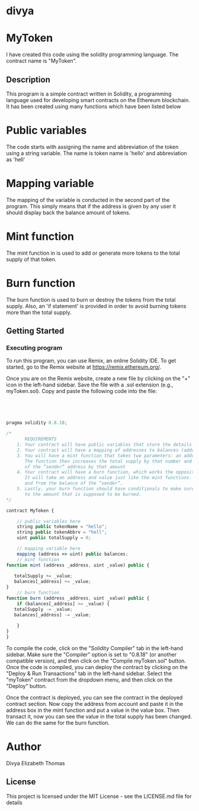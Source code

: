 # divya
# MyToken
I have created this code using the solidity programming language. The contract name is "MyToken".

## Description

This program is a simple contract written in Solidity, a programming language used for developing smart contracts on the Ethereum blockchain. It has been created using many functions which have been listed below
# Public variables
The code starts with assigning the name and abbreviation of the token using a string variable. The  name is token name is  'hello' and abbreviation as 'hell'
# Mapping variable
The mapping of the variable is conducted in the second part of the program. This simply means that if the address is given by any user it should display back the balance amount of tokens.
# Mint function
The mint function in is used to add or generate more tokens to the total supply of that token.
# Burn function
The burn function is used to burn or destroy the tokens from the total supply. Also, an 'if statement' is provided in order to avoid burning tokens more than the total supply. 

## Getting Started

### Executing program

To run this program, you can use Remix, an online Solidity IDE. To get started, go to the Remix website at https://remix.ethereum.org/.

Once you are on the Remix website, create a new file by clicking on the "+" icon in the left-hand sidebar. Save the file with a .sol extension (e.g., myToken.sol). Copy and paste the following code into the file:

```javascript




pragma solidity 0.8.18;

/*
       REQUIREMENTS
    1. Your contract will have public variables that store the details about your coin (Token Name, Token Abbrv., Total Supply)
    2. Your contract will have a mapping of addresses to balances (address => uint)
    3. You will have a mint function that takes two parameters: an address and a value. 
       The function then increases the total supply by that number and increases the balance 
       of the “sender” address by that amount
    4. Your contract will have a burn function, which works the opposite of the mint function, as it will destroy tokens. 
       It will take an address and value just like the mint functions. It will then deduct the value from the total supply 
       and from the balance of the “sender”.
    5. Lastly, your burn function should have conditionals to make sure the balance of "sender" is greater than or equal 
       to the amount that is supposed to be burned.
*/

contract MyToken {

    // public variables here
    string public tokenName = "hello";
    string public tokenAbbrv = "hell";
    uint public totalSupply = 0;

    // mapping variable here
    mapping (address => uint) public balances;
    // mint function
function mint (address _address, uint _value) public {
    
   totalSupply += _value;
   balances[_address] += _value;
}
    // burn function
function burn (address _address, uint _value) public {
    if (balances[_address] >= _value) {
   totalSupply -= _value;
   balances[_address] -= _value;
  
    }
}
}
```
To compile the code, click on the "Solidity Compiler" tab in the left-hand sidebar. Make sure the "Compiler" option is set to "0.8.18" (or another compatible version), and then click on the "Compile myToken.sol" button.
Once the code is compiled, you can deploy the contract by clicking on the "Deploy & Run Transactions" tab in the left-hand sidebar. Select the "myToken" contract from the dropdown menu, and then click on the "Deploy" button.

Once the contract is deployed, you can see the contract in the deployed contract section. Now copy the address from account and paste it in the address box in the mint function and put a value in the value box. Then transact it, now you can see the value in the total supply has been changed. We can do the same for the burn function.
# Author
Divya Elizabeth Thomas

## License

This project is licensed under the MIT License - see the LICENSE.md file for details
